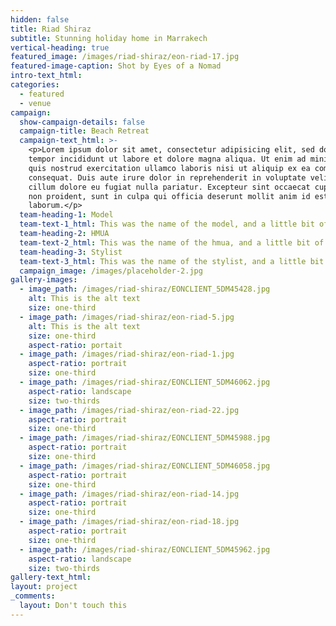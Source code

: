 ```yaml
---
hidden: false
title: Riad Shiraz
subtitle: Stunning holiday home in Marrakech
vertical-heading: true
featured_image: /images/riad-shiraz/eon-riad-17.jpg
featured-image-caption: Shot by Eyes of a Nomad
intro-text_html:
categories:
  - featured
  - venue
campaign:
  show-campaign-details: false
  campaign-title: Beach Retreat
  campaign-text_html: >-
    <p>Lorem ipsum dolor sit amet, consectetur adipisicing elit, sed do eiusmod
    tempor incididunt ut labore et dolore magna aliqua. Ut enim ad minim veniam,
    quis nostrud exercitation ullamco laboris nisi ut aliquip ex ea commodo
    consequat. Duis aute irure dolor in reprehenderit in voluptate velit esse
    cillum dolore eu fugiat nulla pariatur. Excepteur sint occaecat cupidatat
    non proident, sunt in culpa qui officia deserunt mollit anim id est
    laborum.</p>
  team-heading-1: Model
  team-text-1_html: This was the name of the model, and a little bit of a blurb about her.
  team-heading-2: HMUA
  team-text-2_html: This was the name of the hmua, and a little bit of a blurb about her.
  team-heading-3: Stylist
  team-text-3_html: This was the name of the stylist, and a little bit of a blurb about her.
  campaign_image: /images/placeholder-2.jpg
gallery-images:
  - image_path: /images/riad-shiraz/EONCLIENT_5DM45428.jpg
    alt: This is the alt text
    size: one-third
  - image_path: /images/riad-shiraz/eon-riad-5.jpg
    alt: This is the alt text
    size: one-third
    aspect-ratio: portait
  - image_path: /images/riad-shiraz/eon-riad-1.jpg
    aspect-ratio: portrait
    size: one-third
  - image_path: /images/riad-shiraz/EONCLIENT_5DM46062.jpg
    aspect-ratio: landscape
    size: two-thirds
  - image_path: /images/riad-shiraz/eon-riad-22.jpg
    aspect-ratio: portrait
    size: one-third
  - image_path: /images/riad-shiraz/EONCLIENT_5DM45988.jpg
    aspect-ratio: portrait
    size: one-third
  - image_path: /images/riad-shiraz/EONCLIENT_5DM46058.jpg
    aspect-ratio: portrait
    size: one-third
  - image_path: /images/riad-shiraz/eon-riad-14.jpg
    aspect-ratio: portrait
    size: one-third
  - image_path: /images/riad-shiraz/eon-riad-18.jpg
    aspect-ratio: portrait
    size: one-third
  - image_path: /images/riad-shiraz/EONCLIENT_5DM45962.jpg
    aspect-ratio: landscape
    size: two-thirds
gallery-text_html:
layout: project
_comments:
  layout: Don't touch this
---
```

